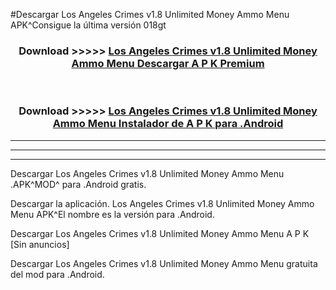 #Descargar Los Angeles Crimes v1.8 Unlimited Money Ammo Menu  APK^Consigue la última versión 018gt



<div align="center">
<h3>Download >>>>> <a href="https://es-sites.web.app/?es= Los Angeles Crimes v1.8 Unlimited Money Ammo Menu ">Los Angeles Crimes v1.8 Unlimited Money Ammo Menu  Descargar A P K Premium</a></h3><br>

<h3>Download >>>>> <a href="https://es-sites.web.app/?es= Los Angeles Crimes v1.8 Unlimited Money Ammo Menu ">Los Angeles Crimes v1.8 Unlimited Money Ammo Menu  Instalador de A P K para .Android</a></h3>
</div>


----------------------------------------------------------

----------------------------------------------------------

----------------------------------------------------------

Descargar Los Angeles Crimes v1.8 Unlimited Money Ammo Menu  .APK^MOD^ para .Android gratis.

Descargar la aplicación. Los Angeles Crimes v1.8 Unlimited Money Ammo Menu  APK^El nombre es la versión para .Android.

Descargar Los Angeles Crimes v1.8 Unlimited Money Ammo Menu  A P K [Sin anuncios]

Descargar Los Angeles Crimes v1.8 Unlimited Money Ammo Menu  gratuita del mod para .Android.
